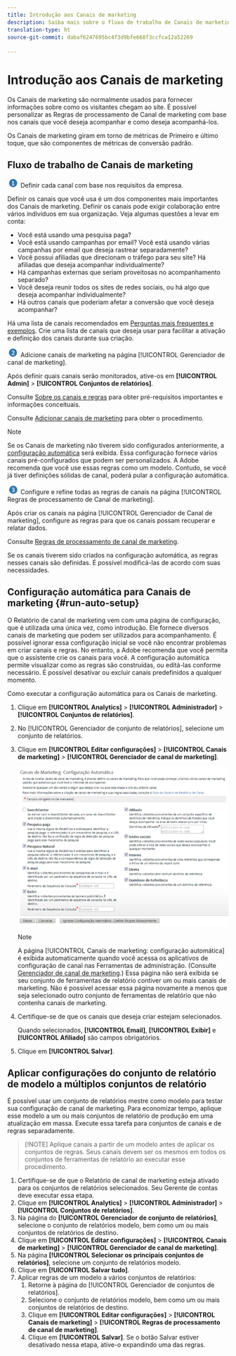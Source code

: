 ```yaml
---
title: Introdução aos Canais de marketing
description: Saiba mais sobre o fluxo de trabalho de Canais de marketing, a configuração automática e como aplicar configurações de conjunto de relatórios de modelo a vários conjuntos de relatórios.
translation-type: ht
source-git-commit: dabaf6247695bc4f3d9bfe668f3ccfca12a52269

---
```



# Introdução aos Canais de marketing

Os Canais de marketing são normalmente usados para fornecer informações sobre como os visitantes chegam ao site. É possível personalizar as Regras de processamento de Canal de marketing com base nos canais que você deseja acompanhar e como deseja acompanhá-los.

Os Canais de marketing giram em torno de métricas de Primeiro e último toque, que são componentes de métricas de conversão padrão.

## Fluxo de trabalho de Canais de marketing

![](assets/step1_icon.png) Definir cada canal com base nos requisitos da empresa.

Definir os canais que você usa é um dos componentes mais importantes dos Canais de marketing. Definir os canais pode exigir colaboração entre vários indivíduos em sua organização. Veja algumas questões a levar em conta:

* Você está usando uma pesquisa paga?
* Você está usando campanhas por email? Você está usando várias campanhas por email que deseja rastrear separadamente?
* Você possui afiliadas que direcionam o tráfego para seu site? Há afiliadas que deseja acompanhar individualmente?
* Há campanhas externas que seriam proveitosas no acompanhamento separado?
* Você deseja reunir todos os sites de redes sociais, ou há algo que deseja acompanhar individualmente?
* Há outros canais que poderiam afetar a conversão que você deseja acompanhar?

Há uma lista de canais recomendados em [Perguntas mais frequentes e exemplos](/help/components/c-marketing-channels/c-faq.md). Crie uma lista de canais que deseja usar para facilitar a ativação e definição dos canais durante sua criação.

![](assets/step2_icon.png) Adicione canais de marketing na página [!UICONTROL Gerenciador de canal de marketing].

Após definir quais canais serão monitorados, ative-os em **[!UICONTROL Admin]** > **[!UICONTROL Conjuntos de relatórios]**.

Consulte [Sobre os canais e regras](/help/components/c-marketing-channels/c-channels.md) para obter pré-requisitos importantes e informações conceituais.

Consulte [Adicionar canais de marketing](/help/components/c-marketing-channels/c-channels.md) para obter o procedimento.

>[!NOTE]
>
>Se os Canais de marketing não tiverem sido configurados anteriormente, a [configuração automática](/help/components/c-marketing-channels/c-getting-started-mchannel.md) será exibida. Essa configuração fornece vários canais pré-configurados que podem ser personalizados. A Adobe recomenda que você use essas regras como um modelo. Contudo, se você já tiver definições sólidas de canal, poderá pular a configuração automática.

![](assets/step3_icon.png) Configure e refine todas as regras de canais na página [!UICONTROL Regras de processamento de Canal de marketing].

Após criar os canais na página [!UICONTROL Gerenciador de Canal de marketing], configure as regras para que os canais possam recuperar e relatar dados.

Consulte [Regras de processamento de canal de marketing](/help/components/c-marketing-channels/c-rules.md).

Se os canais tiverem sido criados na configuração automática, as regras nesses canais são definidas. É possível modificá-las de acordo com suas necessidades.

## Configuração automática para Canais de marketing {#run-auto-setup}

O Relatório de canal de marketing vem com uma página de configuração, que é utilizada uma única vez, como introdução. Ele fornece diversos canais de marketing que podem ser utilizados para acompanhamento. É possível ignorar essa configuração inicial se você não encontrar problemas em criar canais e regras. No entanto, a Adobe recomenda que você permita que o assistente crie os canais para você. A configuração automática permite visualizar como as regras são construídas, ou editá-las conforme necessário. É possível desativar ou excluir canais predefinidos a qualquer momento.

Como executar a configuração automática para os Canais de marketing.

1. Clique em **[!UICONTROL Analytics]** > **[!UICONTROL Administrador]** > **[!UICONTROL Conjuntos de relatórios]**.
1. No [!UICONTROL Gerenciador de conjunto de relatórios], selecione um conjunto de relatórios.
1. Clique em **[!UICONTROL Editar configurações]** > **[!UICONTROL Canais de marketing]** > **[!UICONTROL Gerenciador de canal de marketing]**.

   ![Resultado da etapa](assets/wizard.png)

   >[!NOTE]
   >
   >A página [!UICONTROL Canais de marketing: configuração automática] é exibida automaticamente quando você acessa os aplicativos de configuração de canal nas Ferramentas de administração. (Consulte [Gerenciador de canal de marketing](/help/components/c-marketing-channels/c-channels.md).) Essa página não será exibida se seu conjunto de ferramentas de relatório contiver um ou mais canais de marketing. Não é possível acessar essa página novamente a menos que seja selecionado outro conjunto de ferramentas de relatório que não contenha canais de marketing.

1. Certifique-se de que os canais que deseja criar estejam selecionados.

   Quando selecionados, **[!UICONTROL Email]**, **[!UICONTROL Exibir]** e **[!UICONTROL Afiliado]** são campos obrigatórios.

1. Clique em **[!UICONTROL Salvar]**.

## Aplicar configurações do conjunto de relatório de modelo a múltiplos conjuntos de relatório

É possível usar um conjunto de relatórios mestre como modelo para testar sua configuração de canal de marketing. Para economizar tempo, aplique esse modelo a um ou mais conjuntos de relatório de produção em uma atualização em massa. Execute essa tarefa para conjuntos de canais e de regras separadamente.

>[!NOTE] Aplique canais a partir de um modelo antes de aplicar os conjuntos de regras. Seus canais devem ser os mesmos em todos os conjuntos de ferramentas de relatório ao executar esse procedimento.

1. Certifique-se de que o Relatório de canal de marketing esteja ativado para os conjuntos de relatórios selecionados. Seu Gerente de contas deve executar essa etapa.
1. Clique em **[!UICONTROL Analytics]** > **[!UICONTROL Administrador]** > **[!UICONTROL Conjuntos de relatórios]**.
1. Na página do **[!UICONTROL Gerenciador de conjunto de relatórios]**, selecione o conjunto de relatórios modelo, bem como um ou mais conjuntos de relatórios de destino.
1. Clique em **[!UICONTROL Editar configurações]** > **[!UICONTROL Canais de marketing]** > **[!UICONTROL Gerenciador de canal de marketing]**.
1. Na página **[!UICONTROL Selecionar os principais conjuntos de relatórios]**, selecione um conjunto de relatórios modelo.
1. Clique em **[!UICONTROL Salvar tudo]**.
1. Aplicar regras de um modelo a vários conjuntos de relatórios:
   1. Retorne à página do [!UICONTROL Gerenciador de conjuntos de relatórios].
   1. Selecione o conjunto de relatórios modelo, bem como um ou mais conjuntos de relatórios de destino.
   1. Clique em **[!UICONTROL Editar configurações]** > **[!UICONTROL Canais de marketing]** > **[!UICONTROL Regras de processamento de canal de marketing]**.
   1. Clique em **[!UICONTROL Salvar]**. Se o botão Salvar estiver desativado nessa etapa, ative-o expandindo uma das regras.

